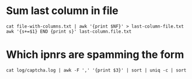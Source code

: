 # Sum last column in file

    cat file-with-columns.txt | awk '{print $NF}' > last-column-file.txt
    awk '{s+=$1} END {print s}' last-column.file.txt


# Which ipnrs are spamming the form

    cat log/captcha.log | awk -F ',' '{print $3}' | sort | uniq -c | sort
